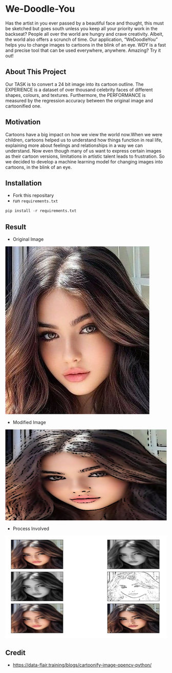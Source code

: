# We-Doodle-You
Has the artist in you ever passed by a beautiful face and thought, this must be
sketched but goes south unless you keep all your priority work in the backseat?
People all over the world are hungry and crave creativity. Albeit, the world also offers
a scrunch of time. Our application, “WeDoodleYou” helps you to change images to
cartoons in the blink of an eye. WDY is a fast and precise tool that can be used
everywhere, anywhere. Amazing? Try it out!

## About This Project
Our TASK is to convert a 24 bit image into its cartoon outline.
The EXPERIENCE is a dataset of over thousand celebrity faces of different shapes,
colours, and textures.
Furthermore, the PERFORMANCE is measured by the regression accuracy between
the original image and cartoonified one.

## Motivation
Cartoons have a big impact on how we view the world now.When we were children,
cartoons helped us to understand how things function in real life, explaining more
about feelings and relationships in a way we can understand. Now even though many
of us want to express certain images as their cartoon versions, limitations in artistic
talent leads to frustration. So we decided to develop a machine learning model for
changing images into cartoons, in the blink of an eye.

## Installation
- Fork this repositary
- run `requirements.txt`
```Python
pip install -r requirements.txt
```

## Result
- Original Image

![Alt text](images/image.jpeg)
- Modified Image

![Alt text](images/cartoonified_Image.jpeg)
- Process Involved

![Alt text](images/image.png)

## Credit
- https://data-flair.training/blogs/cartoonify-image-opencv-python/
